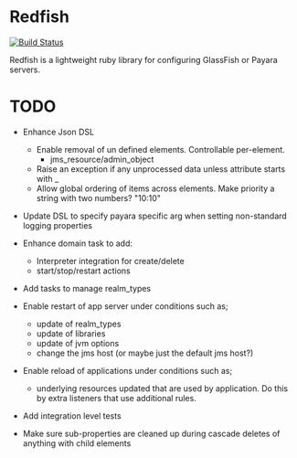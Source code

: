 # Redfish

[![Build Status](https://secure.travis-ci.org/realityforge/redfish.png?branch=master)](http://travis-ci.org/realityforge/redfish)

Redfish is a lightweight ruby library for configuring GlassFish or Payara servers.

# TODO

* Enhance Json DSL
    * Enable removal of un defined elements. Controllable per-element.
      - jms_resource/admin_object
    * Raise an exception if any unprocessed data unless attribute starts with _
    * Allow global ordering of items across elements. Make priority a string with two numbers? "10:10"

* Update DSL to specify payara specific arg when setting non-standard logging properties

* Enhance domain task to add:
    * Interpreter integration for create/delete
    * start/stop/restart actions

* Add tasks to manage realm_types

* Enable restart of app server under conditions such as;
    * update of realm_types
    * update of libraries
    * update of jvm options
    * change the jms host (or maybe just the default jms host?)

* Enable reload of applications under conditions such as;
  - underlying resources updated that are used by application. Do this by extra listeners that use additional rules.

* Add integration level tests

* Make sure sub-properties are cleaned up during cascade deletes of anything with child elements
